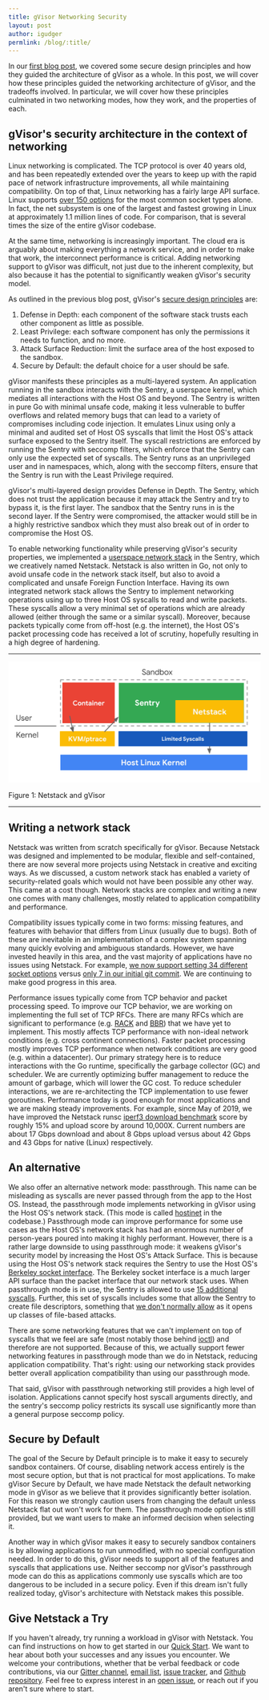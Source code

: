 ```yaml
---
title: gVisor Networking Security
layout: post
author: igudger
permlink: /blog/:title/
---
```


In our [first blog post](https://gvisor.dev/blog/2019/11/18/gvisor-security-basics-part-1/), we covered some secure design principles and how they guided the architecture of gVisor as a whole. In this post, we will cover how these principles guided the networking architecture of gVisor, and the tradeoffs involved. In particular, we will cover how these principles culminated in two networking modes, how they work, and the properties of each.

## gVisor's security architecture in the context of networking

Linux networking is complicated. The TCP protocol is over 40 years old, and has been repeatedly extended over the years to keep up with the rapid pace of network infrastructure improvements, all while maintaining compatibility. On top of that, Linux networking has a fairly large API surface. Linux supports [over 150 options](https://github.com/google/gvisor/blob/960f6a975b7e44c0efe8fd38c66b02017c4fe137/pkg/sentry/strace/socket.go#L476-L644) for the most common socket types alone. In fact, the net subsystem is one of the largest and fastest growing in Linux at approximately 1.1 million lines of code. For comparison, that is several times the size of the entire gVisor codebase.

At the same time, networking is increasingly important. The cloud era is arguably about making everything a network service, and in order to make that work, the interconnect performance is critical. Adding networking support to gVisor was difficult, not just due to the inherent complexity, but also because it has the potential to significantly weaken gVisor's security model.

As outlined in the previous blog post, gVisor's [secure design principles](https://gvisor.dev/blog/2019/11/18/gvisor-security-basics-part-1/#design-principles) are:

1.  Defense in Depth: each component of the software stack trusts each other component as little as possible.
1.  Least Privilege: each software component has only the permissions it needs to function, and no more.
1.  Attack Surface Reduction: limit the surface area of the host exposed to the sandbox.
1.  Secure by Default: the default choice for a user should be safe.

gVisor manifests these principles as a multi-layered system. An application running in the sandbox interacts with the Sentry, a userspace kernel, which mediates all interactions with the Host OS and beyond. The Sentry is written in pure Go with minimal unsafe code, making it less vulnerable to buffer overflows and related memory bugs that can lead to a variety of compromises including code injection. It emulates Linux using only a minimal and audited set of Host OS syscalls that limit the Host OS's attack surface exposed to the Sentry itself. The syscall restrictions are enforced by running the Sentry with seccomp filters, which enforce that the Sentry can only use the expected set of syscalls. The Sentry runs as an unprivileged user and in namespaces, which, along with the seccomp filters, ensure that the Sentry is run with the Least Privilege required.

gVisor's multi-layered design provides Defense in Depth. The Sentry, which does not trust the application because it may attack the Sentry and try to bypass it, is the first layer. The sandbox that the Sentry runs in is the second layer. If the Sentry were compromised, the attacker would still be in a highly restrictive sandbox which they must also break out of in order to compromise the Host OS.

To enable networking functionality while preserving gVisor's security properties, we implemented a [userspace network stack](https://github.com/google/gvisor/tree/master/pkg/tcpip) in the Sentry, which we creatively named Netstack. Netstack is also written in Go, not only to avoid unsafe code in the network stack itself, but also to avoid a complicated and unsafe Foreign Function Interface. Having its own integrated network stack allows the Sentry to implement networking operations using up to three Host OS syscalls to read and write packets. These syscalls allow a very minimal set of operations which are already allowed (either through the same or a similar syscall). Moreover, because packets typically come from off-host (e.g. the internet), the Host OS's packet processing code has received a lot of scrutiny, hopefully resulting in a high degree of hardening.

----

![Figure 1](./2020-04-02-networking-security-figure1.png)

Figure 1: Netstack and gVisor

----

## Writing a network stack

Netstack was written from scratch specifically for gVisor. Because Netstack was designed and implemented to be modular, flexible and self-contained, there are now several more projects using Netstack in creative and exciting ways. As we discussed, a custom network stack has enabled a variety of security-related goals which would not have been possible any other way. This came at a cost though. Network stacks are complex and writing a new one comes with many challenges, mostly related to application compatibility and performance.

Compatibility issues typically come in two forms: missing features, and features with behavior that differs from Linux (usually due to bugs). Both of these are inevitable in an implementation of a complex system spanning many quickly evolving and ambiguous standards. However, we have invested heavily in this area, and the vast majority of applications have no issues using Netstack. For example, [we now support setting 34 different socket options](https://github.com/google/gvisor/blob/815df2959a76e4a19f5882e40402b9bbca9e70be/pkg/sentry/socket/netstack/netstack.go#L830-L1764) versus [only 7 in our initial git commit](https://github.com/google/gvisor/blob/d02b74a5dcfed4bfc8f2f8e545bca4d2afabb296/pkg/sentry/socket/epsocket/epsocket.go#L445-L702). We are continuing to make good progress in this area.

Performance issues typically come from TCP behavior and packet processing speed. To improve our TCP behavior, we are working on implementing the full set of TCP RFCs. There are many RFCs which are significant to performance (e.g. [RACK](https://tools.ietf.org/id/draft-ietf-tcpm-rack-03.html) and [BBR](https://tools.ietf.org/html/draft-cardwell-iccrg-bbr-congestion-control-00)) that we have yet to implement. This mostly affects TCP performance with non-ideal network conditions (e.g. cross continent connections). Faster packet processing mostly improves TCP performance when network conditions are very good (e.g. within a datacenter). Our primary strategy here is to reduce interactions with the Go runtime, specifically the garbage collector (GC) and scheduler. We are currently optimizing buffer management to reduce the amount of garbage, which will lower the GC cost. To reduce scheduler interactions, we are re-architecting the TCP implementation to use fewer goroutines. Performance today is good enough for most applications and we are making steady improvements. For example, since May of 2019, we have improved the Netstack runsc [iperf3 download benchmark](https://github.com/google/gvisor/blob/master/benchmarks/suites/network.py) score by roughly 15% and upload score by around 10,000X. Current numbers are about 17 Gbps download and about 8 Gbps upload versus about 42 Gbps and 43 Gbps for native (Linux) respectively.


## An alternative

We also offer an alternative network mode: passthrough. This name can be misleading as syscalls are never passed through from the app to the Host OS. Instead, the passthrough mode implements networking in gVisor using the Host OS's network stack. (This mode is called [hostinet](https://github.com/google/gvisor/tree/master/pkg/sentry/socket/hostinet) in the codebase.) Passthrough mode can improve performance for some use cases as the Host OS's network stack has had an enormous number of person-years poured into making it highly performant. However, there is a rather large downside to using passthrough mode: it weakens gVisor's security model by increasing the Host OS's Attack Surface. This is because using the Host OS's network stack requires the Sentry to use the Host OS's [Berkeley socket interface](https://en.wikipedia.org/wiki/Berkeley_sockets). The Berkeley socket interface is a much larger API surface than the packet interface that our network stack uses. When passthrough mode is in use, the Sentry is allowed to use [15 additional syscalls](https://github.com/google/gvisor/blob/b1576e533223e98ebe4bd1b82b04e3dcda8c4bf1/runsc/boot/filter/config.go#L312-L517). Further, this set of syscalls includes some that allow the Sentry to create file descriptors, something that [we don't normally allow](https://gvisor.dev/blog/2019/11/18/gvisor-security-basics-part-1/#sentry-host-os-interface) as it opens up classes of file-based attacks. 

There are some networking features that we can't implement on top of syscalls that we feel are safe (most notably those behind [ioctl](http://man7.org/linux/man-pages/man2/ioctl.2.html)) and therefore are not supported. Because of this, we actually support fewer networking features in passthrough mode than we do in Netstack, reducing application compatibility. That's right: using our networking stack provides better overall application compatibility than using our passthrough mode.

That said, gVisor with passthrough networking still provides a high level of isolation. Applications cannot specify host syscall arguments directly, and the sentry's seccomp policy restricts its syscall use significantly more than a general purpose seccomp policy.


## Secure by Default

The goal of the Secure by Default principle is to make it easy to securely sandbox containers. Of course, disabling network access entirely is the most secure option, but that is not practical for most applications. To make gVisor Secure by Default, we have made Netstack the default networking mode in gVisor as we believe that it provides significantly better isolation. For this reason we strongly caution users from changing the default unless Netstack flat out won't work for them. The passthrough mode option is still provided, but we want users to make an informed decision when selecting it.

Another way in which gVisor makes it easy to securely sandbox containers is by allowing applications to run unmodified, with no special configuration needed. In order to do this, gVisor needs to support all of the features and syscalls that applications use. Neither seccomp nor gVisor's passthrough mode can do this as applications commonly use syscalls which are too dangerous to be included in a secure policy. Even if this dream isn't fully realized today, gVisor's architecture with Netstack makes this possible.

## Give Netstack a Try

If you haven't already, try running a workload in gVisor with Netstack. You can find instructions on how to get started in our [Quick Start](https://gvisor.dev/docs/user_guide/quick_start/docker/). We want to hear about both your successes and any issues you encounter. We welcome your contributions, whether that be verbal feedback or code contributions, via our [Gitter channel](https://gitter.im/gvisor/community), [email list](https://groups.google.com/forum/#!forum/gvisor-users), [issue tracker](https://gvisor.dev/issue/new), and [Github repository](https://github.com/google/gvisor). Feel free to express interest in an [open issue](https://gvisor.dev/issue/), or reach out if you aren't sure where to start.
